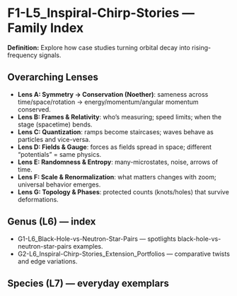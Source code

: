 # F1-L5_Inspiral-Chirp-Stories — Family Index
**Definition:** Explore how case studies turning orbital decay into rising-frequency signals.

## Overarching Lenses

- **Lens A: Symmetry -> Conservation (Noether)**: sameness across time/space/rotation → energy/momentum/angular momentum conserved.
- **Lens B: Frames & Relativity**: who’s measuring; speed limits; when the stage (spacetime) bends.
- **Lens C: Quantization**: ramps become staircases; waves behave as particles and vice-versa.
- **Lens D: Fields & Gauge**: forces as fields spread in space; different “potentials” = same physics.
- **Lens E: Randomness & Entropy**: many-microstates, noise, arrows of time.
- **Lens F: Scale & Renormalization**: what matters changes with zoom; universal behavior emerges.
- **Lens G: Topology & Phases**: protected counts (knots/holes) that survive deformations.

## Genus (L6) — index
- G1-L6_Black-Hole-vs-Neutron-Star-Pairs — spotlights black-hole-vs-neutron-star-pairs examples.
- G2-L6_Inspiral-Chirp-Stories_Extension_Portfolios — comparative twists and edge variations.

## Species (L7) — everyday exemplars
